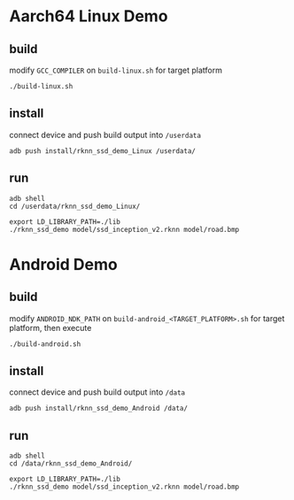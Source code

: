 # Aarch64 Linux Demo
## build

modify `GCC_COMPILER` on `build-linux.sh` for target platform

```
./build-linux.sh
```

## install

connect device and push build output into `/userdata`

```
adb push install/rknn_ssd_demo_Linux /userdata/
```

## run

```
adb shell
cd /userdata/rknn_ssd_demo_Linux/
```

```
export LD_LIBRARY_PATH=./lib
./rknn_ssd_demo model/ssd_inception_v2.rknn model/road.bmp
```


# Android Demo
## build

modify `ANDROID_NDK_PATH` on `build-android_<TARGET_PLATFORM>.sh` for target platform, then execute

```
./build-android.sh
```

## install

connect device and push build output into `/data`

```
adb push install/rknn_ssd_demo_Android /data/
```

## run

```
adb shell
cd /data/rknn_ssd_demo_Android/
```

```
export LD_LIBRARY_PATH=./lib
./rknn_ssd_demo model/ssd_inception_v2.rknn model/road.bmp
```
